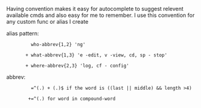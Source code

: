Having convention makes it easy for autocomplete to suggest relevent available cmds and also easy for me to remember. I use this convention for any custom func or alias I create


alias pattern:
```
         who-abbrev{1,2} 'ng'

       + what-abbrev{1,3} 'e -edit, v -view, cd, sp - stop'                                                 

       + where-abbrev{2,3} 'log, cf - config'                                                               
```                                                                            
abbrev:                                                                                       
```
         =^(.) + (.)$ if the word is ((last || middle) && length >4)                                 

        +=^(.) for word in compound-word                                                             
```
